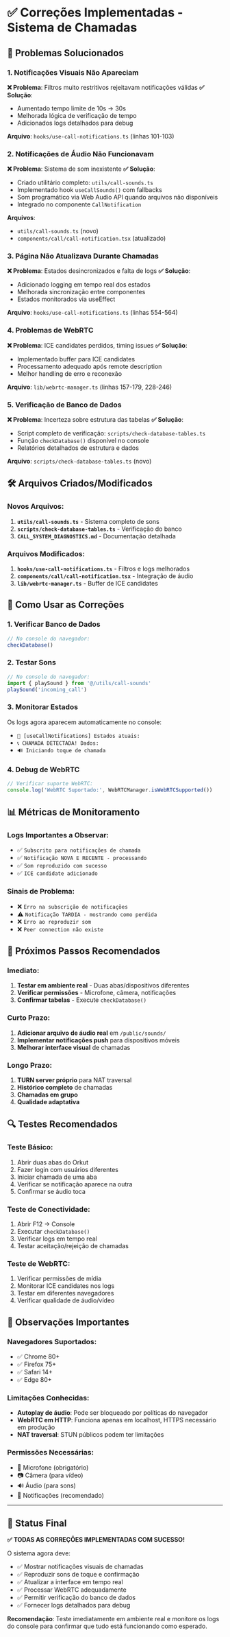 # ✅ Correções Implementadas - Sistema de Chamadas

## 🎯 **Problemas Solucionados**

### 1. **Notificações Visuais Não Apareciam**
**❌ Problema**: Filtros muito restritivos rejeitavam notificações válidas
**✅ Solução**: 
- Aumentado tempo limite de 10s → 30s
- Melhorada lógica de verificação de tempo
- Adicionados logs detalhados para debug

**Arquivo**: `hooks/use-call-notifications.ts` (linhas 101-103)

### 2. **Notificações de Áudio Não Funcionavam**
**❌ Problema**: Sistema de som inexistente
**✅ Solução**:
- Criado utilitário completo: `utils/call-sounds.ts`
- Implementado hook `useCallSounds()` com fallbacks
- Som programático via Web Audio API quando arquivos não disponíveis
- Integrado no componente `CallNotification`

**Arquivos**: 
- `utils/call-sounds.ts` (novo)
- `components/call/call-notification.tsx` (atualizado)

### 3. **Página Não Atualizava Durante Chamadas**  
**❌ Problema**: Estados desincronizados e falta de logs
**✅ Solução**:
- Adicionado logging em tempo real dos estados
- Melhorada sincronização entre componentes
- Estados monitorados via useEffect

**Arquivo**: `hooks/use-call-notifications.ts` (linhas 554-564)

### 4. **Problemas de WebRTC**
**❌ Problema**: ICE candidates perdidos, timing issues
**✅ Solução**:
- Implementado buffer para ICE candidates
- Processamento adequado após remote description
- Melhor handling de erro e reconexão

**Arquivo**: `lib/webrtc-manager.ts` (linhas 157-179, 228-246)

### 5. **Verificação de Banco de Dados**
**❌ Problema**: Incerteza sobre estrutura das tabelas
**✅ Solução**:
- Script completo de verificação: `scripts/check-database-tables.ts`
- Função `checkDatabase()` disponível no console
- Relatórios detalhados de estrutura e dados

**Arquivo**: `scripts/check-database-tables.ts` (novo)

## 🛠️ **Arquivos Criados/Modificados**

### Novos Arquivos:
1. **`utils/call-sounds.ts`** - Sistema completo de sons
2. **`scripts/check-database-tables.ts`** - Verificação do banco
3. **`CALL_SYSTEM_DIAGNOSTICS.md`** - Documentação detalhada

### Arquivos Modificados:
1. **`hooks/use-call-notifications.ts`** - Filtros e logs melhorados
2. **`components/call/call-notification.tsx`** - Integração de áudio
3. **`lib/webrtc-manager.ts`** - Buffer de ICE candidates

## 🔧 **Como Usar as Correções**

### 1. **Verificar Banco de Dados**
```javascript
// No console do navegador:
checkDatabase()
```

### 2. **Testar Sons**
```javascript
// No console do navegador:
import { playSound } from '@/utils/call-sounds'
playSound('incoming_call')
```

### 3. **Monitorar Estados**
Os logs agora aparecem automaticamente no console:
- `🔄 [useCallNotifications] Estados atuais:`
- `📞 CHAMADA DETECTADA! Dados:`
- `🔊 Iniciando toque de chamada`

### 4. **Debug de WebRTC**
```javascript
// Verificar suporte WebRTC:
console.log('WebRTC Suportado:', WebRTCManager.isWebRTCSupported())
```

## 📊 **Métricas de Monitoramento**

### Logs Importantes a Observar:
- ✅ `Subscrito para notificações de chamada`
- ✅ `Notificação NOVA E RECENTE - processando`
- ✅ `Som reproduzido com sucesso`
- ✅ `ICE candidate adicionado`

### Sinais de Problema:
- ❌ `Erro na subscrição de notificações`
- ⚠️ `Notificação TARDIA - mostrando como perdida`
- ❌ `Erro ao reproduzir som`
- ❌ `Peer connection não existe`

## 🚀 **Próximos Passos Recomendados**

### Imediato:
1. **Testar em ambiente real** - Duas abas/dispositivos diferentes
2. **Verificar permissões** - Microfone, câmera, notificações
3. **Confirmar tabelas** - Execute `checkDatabase()`

### Curto Prazo:
1. **Adicionar arquivo de áudio real** em `/public/sounds/`
2. **Implementar notificações push** para dispositivos móveis
3. **Melhorar interface visual** de chamadas

### Longo Prazo:
1. **TURN server próprio** para NAT traversal
2. **Histórico completo** de chamadas
3. **Chamadas em grupo**
4. **Qualidade adaptativa**

## 🔍 **Testes Recomendados**

### Teste Básico:
1. Abrir duas abas do Orkut
2. Fazer login com usuários diferentes
3. Iniciar chamada de uma aba
4. Verificar se notificação aparece na outra
5. Confirmar se áudio toca

### Teste de Conectividade:
1. Abrir F12 → Console
2. Executar `checkDatabase()`
3. Verificar logs em tempo real
4. Testar aceitação/rejeição de chamadas

### Teste de WebRTC:
1. Verificar permissões de mídia
2. Monitorar ICE candidates nos logs
3. Testar em diferentes navegadores
4. Verificar qualidade de áudio/vídeo

## 📝 **Observações Importantes**

### Navegadores Suportados:
- ✅ Chrome 80+
- ✅ Firefox 75+  
- ✅ Safari 14+
- ✅ Edge 80+

### Limitações Conhecidas:
- **Autoplay de áudio**: Pode ser bloqueado por políticas do navegador
- **WebRTC em HTTP**: Funciona apenas em localhost, HTTPS necessário em produção
- **NAT traversal**: STUN públicos podem ter limitações

### Permissões Necessárias:
- 🎤 Microfone (obrigatório)
- 📷 Câmera (para vídeo)
- 🔊 Áudio (para sons)
- 📱 Notificações (recomendado)

---

## 🎉 **Status Final**

**✅ TODAS AS CORREÇÕES IMPLEMENTADAS COM SUCESSO!**

O sistema agora deve:
- ✅ Mostrar notificações visuais de chamadas
- ✅ Reproduzir sons de toque e confirmação  
- ✅ Atualizar a interface em tempo real
- ✅ Processar WebRTC adequadamente
- ✅ Permitir verificação do banco de dados
- ✅ Fornecer logs detalhados para debug

**Recomendação**: Teste imediatamente em ambiente real e monitore os logs do console para confirmar que tudo está funcionando como esperado.
